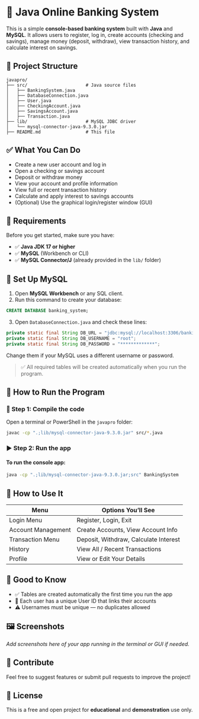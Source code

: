 
# 🏦 Java Online Banking System

This is a simple **console-based banking system** built with **Java** and **MySQL**. It allows users to register, log in, create accounts (checking and savings), manage money (deposit, withdraw), view transaction history, and calculate interest on savings.

## 📁 Project Structure

```
javapro/
├── src/                      # Java source files
│   ├── BankingSystem.java
│   ├── DatabaseConnection.java
│   ├── User.java
│   ├── CheckingAccount.java
│   ├── SavingsAccount.java
│   ├── Transaction.java
├── lib/                      # MySQL JDBC driver
│   └── mysql-connector-java-9.3.0.jar
├── README.md                 # This file
```

## ✅ What You Can Do

- Create a new user account and log in
- Open a checking or savings account
- Deposit or withdraw money
- View your account and profile information
- View full or recent transaction history
- Calculate and apply interest to savings accounts
- (Optional) Use the graphical login/register window (GUI)

## 🧰 Requirements

Before you get started, make sure you have:

- ✅ **Java JDK 17 or higher**
- ✅ **MySQL** (Workbench or CLI)
- ✅ **MySQL Connector/J** (already provided in the `lib/` folder)

## 🧩 Set Up MySQL

1. Open **MySQL Workbench** or any SQL client.
2. Run this command to create your database:

```sql
CREATE DATABASE banking_system;
```

3. Open `DatabaseConnection.java` and check these lines:

```java
private static final String DB_URL = "jdbc:mysql://localhost:3306/banking_system";
private static final String DB_USERNAME = "root";
private static final String DB_PASSWORD = "*************";
```

Change them if your MySQL uses a different username or password.

> ✅ All required tables will be created automatically when you run the program.

## 🚀 How to Run the Program

### 🧱 Step 1: Compile the code

Open a terminal or PowerShell in the `javapro` folder:

```bash
javac -cp ".;lib/mysql-connector-java-9.3.0.jar" src/*.java
```

### ▶️ Step 2: Run the app

#### To run the console app:

```bash
java -cp ".;lib/mysql-connector-java-9.3.0.jar;src" BankingSystem
```


## 🧪 How to Use It

| Menu | Options You’ll See |
|------|--------------------|
| Login Menu | Register, Login, Exit |
| Account Management | Create Accounts, View Account Info |
| Transaction Menu | Deposit, Withdraw, Calculate Interest |
| History | View All / Recent Transactions |
| Profile | View or Edit Your Details |

## 📝 Good to Know

- ✅ Tables are created automatically the first time you run the app
- 🔐 Each user has a unique User ID that links their accounts
- ⚠️ Usernames must be unique — no duplicates allowed

## 🖼️ Screenshots

_Add screenshots here of your app running in the terminal or GUI if needed._

## 🤝 Contribute

Feel free to suggest features or submit pull requests to improve the project!

## 📄 License

This is a free and open project for **educational** and **demonstration** use only.
